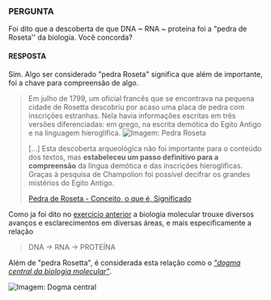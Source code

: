 ### PERGUNTA

Foi dito que a descoberta de que DNA ~ RNA ~ proteína foi a "pedra de Roseta'' da biologia. Você concorda?

#### RESPOSTA

Sim. Algo ser considerado "pedra Roseta" significa que além de importante, foi a chave para compreensão de algo.

> Em julho de 1799, um oficial francês que se encontrava na pequena cidade de Rosetta descobriu por acaso uma placa de pedra com inscrições estranhas. Nela havia informações escritas em três versões diferenciadas: em grego, na escrita demótica do Egito Antigo e na linguagem hieroglífica.
> ![Imagem: Pedra Roseta](https://cdn-images-1.medium.com/max/724/1*_1c36tBdSygOe-IgeiR8Wg.jpeg)
>
> [...] Esta descoberta arqueológica não foi importante para o conteúdo dos textos, mas **estabeleceu um passo definitivo para a compreensão** da língua demótica e das inscrições hieroglíficas. Graças à pesquisa de Champolion foi possível decifrar os grandes mistérios do Egito Antigo.
>
> [Pedra de Roseta - Conceito, o que é, Significado](https://conceitos.com/pedra-roseta/)

Como ja foi dito no [exercício anterior](https://github.com/Darlley/ExerciciosLivros/blob/master/bioqu%C3%ADmica/introducaogenetica1/capituloum/ex13.md) a biologia molecular trouxe diversos avanços e esclarecimentos em diversas áreas, e mais especificamente a relação 

> DNA → RNA → PROTEÍNA

Além de "pedra Rosetta", é considerada esta relação como o *["dogma central da biologia molecular"](https://pt.wikipedia.org/wiki/Dogma_central_da_biologia_molecular)*.

![Imagem: Dogma central](https://imgix.albert.io/user-assets/racheltaub/dc208d61-f5ca-4ebb-b0a0-68b8013911fb-1024px-How_proteins_are_made_NSF.jpg?ixjsv=2.2.4&w=0.6)
